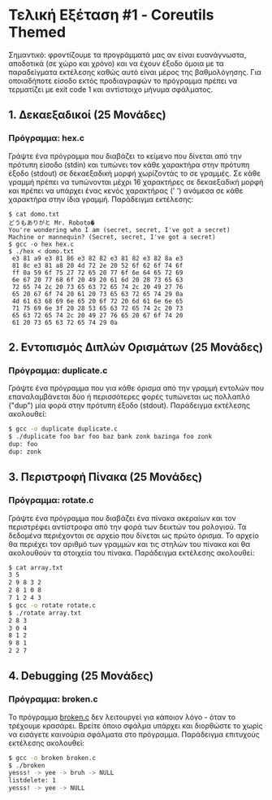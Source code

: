 # Τελική Εξέταση #1 - Coreutils Themed

Σημαντικό: φροντίζουμε τα προγράμματά μας αν είναι ευανάγνωστα, αποδοτικά (σε χώρο και χρόνο) και να έχουν έξοδο όμοια με τα παραδείγματα εκτέλεσης καθώς αυτό είναι μέρος της βαθμολόγησης. Για οποιαδήποτε είσοδο εκτός προδιαγραφών το πρόγραμμα πρέπει να τερματίζει με exit code 1 και αντίστοιχο μήνυμα σφάλματος.


## 1. Δεκαεξαδικοί (25 Μονάδες)

### Πρόγραμμα: hex.c

Γράψτε ένα πρόγραμμα που διαβάζει το κείμενο που δίνεται από την πρότυπη είσοδο (stdin) και τυπώνει τον κάθε χαρακτήρα στην πρότυπη έξοδο (stdout) σε δεκαεξαδική μορφή χωρίζοντάς το σε γραμμές. Σε κάθε γραμμή πρέπει να τυπώνονται μέχρι 16 χαρακτήρες σε δεκαεξαδική μορφή και πρέπει να υπάρχει ένας κενός χαρακτήρας (' ') ανάμεσα σε κάθε χαρακτήρα στην ίδια γραμμή. Παράδειγμα εκτέλεσης:

```
$ cat domo.txt
どうもありがと Mr. Roboto�
You're wondering who I am (secret, secret, I've got a secret)
Machine or mannequin? (Secret, secret, I've got a secret)
$ gcc -o hex hex.c
$ ./hex < domo.txt
 e3 81 a9 e3 81 86 e3 82 82 e3 81 82 e3 82 8a e3
 81 8c e3 81 a8 20 4d 72 2e 20 52 6f 62 6f 74 6f
 ff 0a 59 6f 75 27 72 65 20 77 6f 6e 64 65 72 69
 6e 67 20 77 68 6f 20 49 20 61 6d 20 28 73 65 63
 72 65 74 2c 20 73 65 63 72 65 74 2c 20 49 27 76
 65 20 67 6f 74 20 61 20 73 65 63 72 65 74 29 0a
 4d 61 63 68 69 6e 65 20 6f 72 20 6d 61 6e 6e 65
 71 75 69 6e 3f 20 28 53 65 63 72 65 74 2c 20 73
 65 63 72 65 74 2c 20 49 27 76 65 20 67 6f 74 20
 61 20 73 65 63 72 65 74 29 0a
```

## 2. Εντοπισμός Διπλών Ορισμάτων (25 Μονάδες)

### Πρόγραμμα: duplicate.c

Γράψτε ένα πρόγραμμα που για κάθε όρισμα από την γραμμή εντολών που επαναλαμβάνεται δύο ή περισσότερες φορές τυπώνεται ως πολλαπλό ("dup") μία φορά στην πρότυπη έξοδο (stdout). Παράδειγμα εκτέλεσης ακολουθεί:

```bash
$ gcc -o duplicate duplicate.c
$ ./duplicate foo bar foo baz bank zonk bazinga foo zonk
dup: foo
dup: zonk
```

## 3. Περιστροφή Πίνακα (25 Μονάδες)

### Πρόγραμμα: rotate.c

Γράψτε ένα πρόγραμμα που διαβάζει ένα πίνακα ακεραίων και τον περιστρέφει αντίστροφα από την φορά των δεικτών του ρολογιού. Τα δεδομένα περιέχονται σε αρχείο που δίνεται ως πρώτο όρισμα. Το αρχείο θα περιέχει τον αριθμό των γραμμών και τις στηλών του πίνακα και θα ακολουθούν τα στοιχεία του πίνακα. Παράδειγμα εκτέλεσης ακολουθεί:

```bash
$ cat array.txt
3 5
2 9 8 3 2
2 8 1 0 8
7 1 2 4 3
$ gcc -o rotate rotate.c
$ ./rotate array.txt
2 8 3
3 0 4
8 1 2
9 8 1
2 2 7
```

## 4. Debugging (25 Μονάδες)

### Πρόγραμμα: broken.c

Το πρόγραμμα [broken.c](broken.c) δεν λειτουργεί για κάποιον λόγο - όταν το τρέχουμε κρασάρει. Βρείτε όποιο σφάλμα υπάρχει και διορθώστε το χωρίς να εισάγετε καινούρια σφάλματα στο πρόγραμμα. Παράδειγμα επιτυχούς εκτέλεσης ακολουθεί:

```bash
$ gcc -o broken broken.c
$ ./broken
yesss! -> yee -> bruh -> NULL
listdelete: 1
yesss! -> yee -> NULL
```

